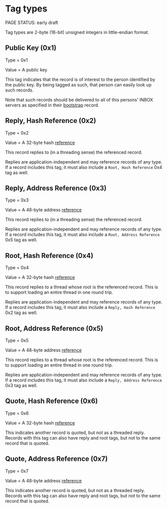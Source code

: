 # Tag types

<status>PAGE STATUS: early draft</status>

Tag types are 2-byte (16-bit) unsigned integers in little-endian format.

## Public Key (0x1)

Type = 0x1

Value = A public key

This tag indicates that the record is of interest to the person identified by the public key. By
being tagged as such, that person can easily look up such records.

Note that such records should be delivered to all of this persons' INBOX servers as specified in
their [bootstrap](bootstrap.md) record.

## Reply, Hash Reference (0x2)

Type = 0x2

Value = A 32-byte hash [reference](reference.md)

This record replies to (in a threading sense) the referenced record.

Replies are application-independent and may reference records of any type.
If a record includes this tag, it must also include a `Root, Hash Reference` 0x4 tag as well.

## Reply, Address Reference (0x3)

Type = 0x3

Value = A 48-byte address [reference](reference.md)

This record replies to (in a threading sense) the referenced record.

Replies are application-independent and may reference records of any type.
If a record includes this tag, it must also include a `Root, Address Reference` 0x5 tag as well.

## Root, Hash Reference (0x4)

Type = 0x4

Value = A 32-byte hash [reference](reference.md)

This record replies to a thread whose root is the referenced record. This is to support
loading an entire thread in one round trip.

Replies are application-independent and may reference records of any type.
If a record includes this tag, it must also include a `Reply, Hash Reference` 0x2 tag as well.

## Root, Address Reference (0x5)

Type = 0x5

Value = A 48-byte address [reference](reference.md)

This record replies to a thread whose root is the referenced record. This is to support
loading an entire thread in one round trip.

Replies are application-independent and may reference records of any type.
If a record includes this tag, it must also include a `Reply, Address Reference` 0x3 tag as well.

## Quote, Hash Reference (0x6)

Type = 0x6

Value = A 32-byte hash [reference](reference.md)

This indicates another record is quoted, but not as a threaded reply.
Records with this tag can also have reply and root tags, but not to the same record that is quoted.

## Quote, Address Reference (0x7)

Type = 0x7

Value = A 48-byte address [reference](reference.md)

This indicates another record is quoted, but not as a threaded reply.
Records with this tag can also have reply and root tags, but not to the same record that is quoted.
